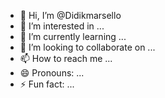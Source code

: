 - 👋 Hi, I’m @Didikmarsello
- 👀 I’m interested in ...
- 🌱 I’m currently learning ...
- 💞️ I’m looking to collaborate on ...
- 📫 How to reach me ...
- 😄 Pronouns: ...
- ⚡ Fun fact: ...

<!---
Didikmarsello/Didikmarsello is a ✨ special ✨ repository because its `README.md` (this file) appears on your GitHub profile.
You can click the Preview link to take a look at your changes.
--->
